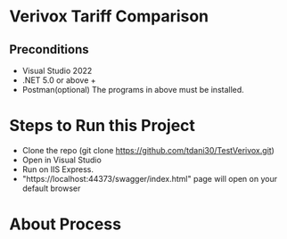 # Verivox Tariff Comparison


## Preconditions

* Visual Studio 2022
* .NET 5.0 or above +
* Postman(optional)
      The programs in above must be installed.
      
# Steps to Run this Project 

* Clone the repo (git clone https://github.com/tdani30/TestVerivox.git)
* Open in Visual Studio
* Run on IIS Express.
* "https://localhost:44373/swagger/index.html" page will open on your default browser




# About Process



